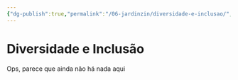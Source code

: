 ```yaml
---
{"dg-publish":true,"permalink":"/06-jardinzin/diversidade-e-inclusao/","created":"2023-05-15 17:01","updated":"2023-05-15 22:07"}
---
```



# Diversidade e Inclusão


Ops, parece que ainda não há nada aqui